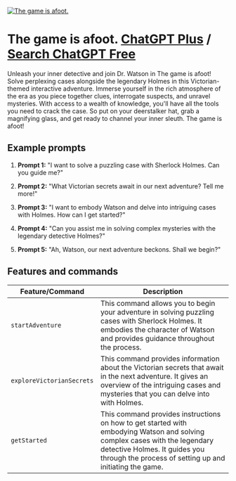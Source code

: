 
[![The game is afoot.](https://files.oaiusercontent.com/file-673xnmfS2y0cH0qDqZxWadSA?se=2123-10-20T14%3A41%3A32Z&sp=r&sv=2021-08-06&sr=b&rscc=max-age%3D31536000%2C%20immutable&rscd=attachment%3B%20filename%3Db4c8fd9d-5841-45bd-9dd9-8e9dd0d04069.png&sig=m1QuOtlOk8KV8VrQ5UEFD%2Ba2kpm%2Bhs3dwT6OUOzvogU%3D)](https://chat.openai.com/g/g-I23N6PpnY-)

# The game is afoot. [ChatGPT Plus](https://chat.openai.com/g/g-I23N6PpnY-) / [Search ChatGPT Free](https://gptcall.net/index.html#/?search=The%20game%20is%20afoot.)

Unleash your inner detective and join Dr. Watson in The game is afoot! Solve perplexing cases alongside the legendary Holmes in this Victorian-themed interactive adventure. Immerse yourself in the rich atmosphere of the era as you piece together clues, interrogate suspects, and unravel mysteries. With access to a wealth of knowledge, you'll have all the tools you need to crack the case. So put on your deerstalker hat, grab a magnifying glass, and get ready to channel your inner sleuth. The game is afoot!

## Example prompts

1. **Prompt 1:** "I want to solve a puzzling case with Sherlock Holmes. Can you guide me?"

2. **Prompt 2:** "What Victorian secrets await in our next adventure? Tell me more!"

3. **Prompt 3:** "I want to embody Watson and delve into intriguing cases with Holmes. How can I get started?"

4. **Prompt 4:** "Can you assist me in solving complex mysteries with the legendary detective Holmes?"

5. **Prompt 5:** "Ah, Watson, our next adventure beckons. Shall we begin?"

## Features and commands

| Feature/Command | Description |
| --- | --- |
| `startAdventure` | This command allows you to begin your adventure in solving puzzling cases with Sherlock Holmes. It embodies the character of Watson and provides guidance throughout the process. |
| `exploreVictorianSecrets` | This command provides information about the Victorian secrets that await in the next adventure. It gives an overview of the intriguing cases and mysteries that you can delve into with Holmes. |
| `getStarted` | This command provides instructions on how to get started with embodying Watson and solving complex cases with the legendary detective Holmes. It guides you through the process of setting up and initiating the game. |


